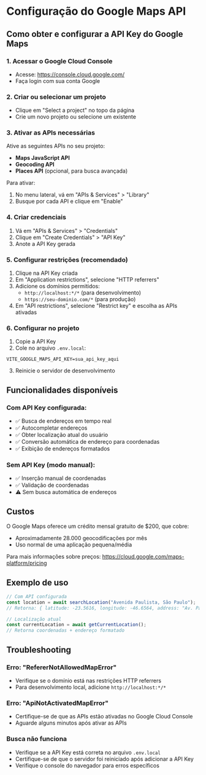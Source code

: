 # Configuração do Google Maps API

## Como obter e configurar a API Key do Google Maps

### 1. Acessar o Google Cloud Console

- Acesse: https://console.cloud.google.com/
- Faça login com sua conta Google

### 2. Criar ou selecionar um projeto

- Clique em "Select a project" no topo da página
- Crie um novo projeto ou selecione um existente

### 3. Ativar as APIs necessárias

Ative as seguintes APIs no seu projeto:

- **Maps JavaScript API**
- **Geocoding API**
- **Places API** (opcional, para busca avançada)

Para ativar:

1. No menu lateral, vá em "APIs & Services" > "Library"
2. Busque por cada API e clique em "Enable"

### 4. Criar credenciais

1. Vá em "APIs & Services" > "Credentials"
2. Clique em "Create Credentials" > "API Key"
3. Anote a API Key gerada

### 5. Configurar restrições (recomendado)

1. Clique na API Key criada
2. Em "Application restrictions", selecione "HTTP referrers"
3. Adicione os domínios permitidos:
   - `http://localhost:*/*` (para desenvolvimento)
   - `https://seu-dominio.com/*` (para produção)
4. Em "API restrictions", selecione "Restrict key" e escolha as APIs ativadas

### 6. Configurar no projeto

1. Copie a API Key
2. Cole no arquivo `.env.local`:

```
VITE_GOOGLE_MAPS_API_KEY=sua_api_key_aqui
```

3. Reinicie o servidor de desenvolvimento

## Funcionalidades disponíveis

### Com API Key configurada:

- ✅ Busca de endereços em tempo real
- ✅ Autocompletar endereços
- ✅ Obter localização atual do usuário
- ✅ Conversão automática de endereço para coordenadas
- ✅ Exibição de endereços formatados

### Sem API Key (modo manual):

- ✅ Inserção manual de coordenadas
- ✅ Validação de coordenadas
- ⚠️ Sem busca automática de endereços

## Custos

O Google Maps oferece um crédito mensal gratuito de $200, que cobre:

- Aproximadamente 28.000 geocodificações por mês
- Uso normal de uma aplicação pequena/média

Para mais informações sobre preços: https://cloud.google.com/maps-platform/pricing

## Exemplo de uso

```typescript
// Com API configurada
const location = await searchLocation("Avenida Paulista, São Paulo");
// Retorna: { latitude: -23.5616, longitude: -46.6564, address: "Av. Paulista, São Paulo - SP, Brasil" }

// Localização atual
const currentLocation = await getCurrentLocation();
// Retorna coordenadas + endereço formatado
```

## Troubleshooting

### Erro: "RefererNotAllowedMapError"

- Verifique se o domínio está nas restrições HTTP referrers
- Para desenvolvimento local, adicione `http://localhost:*/*`

### Erro: "ApiNotActivatedMapError"

- Certifique-se de que as APIs estão ativadas no Google Cloud Console
- Aguarde alguns minutos após ativar as APIs

### Busca não funciona

- Verifique se a API Key está correta no arquivo `.env.local`
- Certifique-se de que o servidor foi reiniciado após adicionar a API Key
- Verifique o console do navegador para erros específicos
